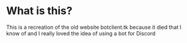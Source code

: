 # What is this?
This is a recreation of the old website botclient.tk because it died that I know of and I really loved the idea of using a bot for Discord
